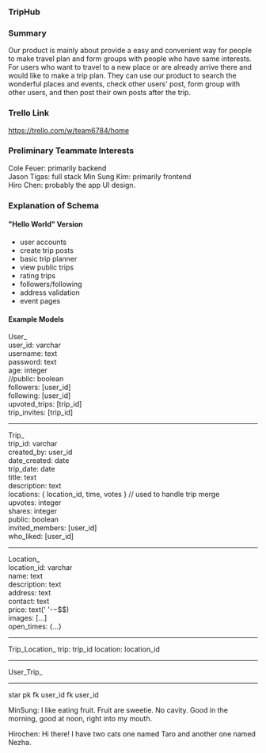### TripHub

### Summary

Our product is mainly about provide a easy and convenient way for people to make travel plan and form groups with people who have same interests. For users who want to travel to a new place or are already arrive there and would like to make a trip plan. They can use our product to search the wonderful places and events, check other users' post, form group with other users, and then post their own posts after the trip.

### Trello Link

https://trello.com/w/team6784/home

### Preliminary Teammate Interests

Cole Feuer: primarily backend  
Jason Tigas: full stack
Min Sung Kim: primarily frontend  
Hiro Chen: probably the app UI design.

### Explanation of Schema

#### "Hello World" Version

-   user accounts
-   create trip posts
-   basic trip planner
-   view public trips
-   rating trips
-   followers/following
-   address validation
-   event pages

#### Example Models

User\_  
user_id: varchar  
username: text  
password: text  
age: integer  
//public: boolean  
followers: [user_id]  
following: [user_id]  
upvoted_trips: [trip_id]  
trip_invites: [trip_id]

---

Trip\_  
trip_id: varchar  
created_by: user_id  
date_created: date  
trip_date: date  
title: text  
description: text  
locations: { location_id, time, votes } // used to handle trip merge  
upvotes: integer  
shares: integer  
public: boolean  
invited_members: [user_id]  
who_liked: [user_id]

---

Location\_  
location_id: varchar  
name: text  
description: text  
address: text  
contact: text  
price: text(' '-$-$$$)  
images: [...]  
open_times: {...}

---

Trip_Location\_
trip: trip_id
location: location_id

---

User_Trip\_

---

star
pk
fk user_id
fk user_id

MinSung:
I like eating fruit. Fruit are sweetie. No cavity. Good in the morning, good at noon, right into my mouth.

Hirochen: 
Hi there! I have two cats one named Taro and another one named Nezha. 